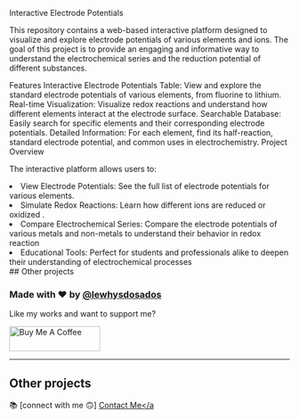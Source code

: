 <p>Interactive Electrode Potentials</p>
<p></p>This repository contains a web-based interactive platform designed to visualize and explore electrode potentials of various elements and ions. The goal of this project is to provide an engaging and informative way to understand the electrochemical series and the reduction potential of different substances.</p>
Features
Interactive Electrode Potentials Table: View and explore the standard electrode potentials of various elements, from fluorine to lithium.
 Real-time Visualization: Visualize redox reactions and understand how different elements interact at the electrode surface.
Searchable Database: Easily search for specific elements and their corresponding electrode potentials.
Detailed Information: For each element, find its half-reaction, standard electrode potential, and common uses in electrochemistry.
Project Overview

<p>The interactive platform allows users to:
<li>View Electrode Potentials: See the full list of electrode potentials for various elements.</li>
<li>Simulate Redox Reactions: Learn how different ions are reduced or oxidized .</li>
 <li>Compare Electrochemical Series: Compare the electrode potentials of various metals and non-metals to understand their behavior in redox reaction</li>
 <li>Educational Tools: Perfect for students and professionals alike to deepen their understanding of electrochemical processes</li>
## Other projects

### Made with ❤️ by [@lewhysdosados](https://www.instagram.com/lewhysdosados?igsh=YzljYTk1ODg3Zg==)

Like my works and want to support me?

<a href="https://www.buymeacoffee.com/Lewismutua" target="_blank"><img src="https://cdn.buymeacoffee.com/buttons/v2/default-blue.png" alt="Buy Me A Coffee" style="height: 45px !important;width: 162.75px !important;" ></a>

---

## Other projects

📚 [connect with me 🙃] <a href="mailto:lewis2005mutua@gmail.com">Contact Me</a
